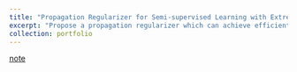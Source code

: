 ```yaml
---
title: "Propagation Regularizer for Semi-supervised Learning with Extremely Scarce Labeled Samples"
excerpt: "Propose a propagation regularizer which can achieve efficient and effective learning with extremely scarce labeled samples by suppressing confirmation bias (2023/08/19)<br/>"
collection: portfolio
---
```


[note](http://xtwusamantha.github.io/files/Propagation-Regularizer.pdf)

